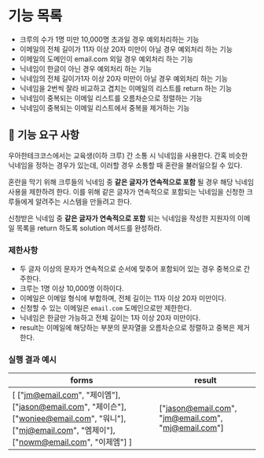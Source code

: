 # 기능 목록

* 크루의 수가 1명 미만 10,000명 초과일 경우 예외처리하는 기능
* 이메일의 전체 길이가 11자 이상 20자 미만이 아닐 경우 예외처리 하는 기능
* 이메일의 도메인이 email.com 외일 경우 예외처리 하는 기능
* 닉네임이 한글이 아닌 경우 예외처리 하는 기능
* 닉네임의 전체 길이가1자 이상 20자 미만이 아닐 경우 예외처리 하는 기능
* 닉네임을 2번씩 잘라 비교하고 겹치는 이메일의 리스트를 return 하는 기능
* 닉네임이 중복되는 이메일 리스트를 오름차순으로 정렬하는 기능
* 닉네임이 중복되는 이메일 리스트에서 중복을 제거하는 기능

## 🚀 기능 요구 사항

우아한테크코스에서는 교육생(이하 크루) 간 소통 시 닉네임을 사용한다. 간혹 비슷한 닉네임을 정하는 경우가 있는데, 이러할 경우 소통할 때 혼란을 불러일으킬 수 있다.

혼란을 막기 위해 크루들의 닉네임 중 **같은 글자가 연속적으로 포함** 될 경우 해당 닉네임 사용을 제한하려 한다. 이를 위해 같은 글자가 연속적으로 포함되는 닉네임을 신청한 크루들에게 알려주는 시스템을 만들려고 한다.


신청받은 닉네임 중 **같은 글자가 연속적으로 포함** 되는 닉네임을 작성한 지원자의 이메일 목록을 return 하도록 solution 메서드를 완성하라.

### 제한사항

- 두 글자 이상의 문자가 연속적으로 순서에 맞추어 포함되어 있는 경우 중복으로 간주한다.
- 크루는 1명 이상 10,000명 이하이다.
- 이메일은 이메일 형식에 부합하며, 전체 길이는 11자 이상 20자 미만이다.
- 신청할 수 있는 이메일은 `email.com` 도메인으로만 제한한다.
- 닉네임은 한글만 가능하고 전체 길이는 1자 이상 20자 미만이다.
- result는 이메일에 해당하는 부분의 문자열을 오름차순으로 정렬하고 중복은 제거한다.

### 실행 결과 예시

| forms | result |
| --- | --- |
| [ ["jm@email.com", "제이엠"], ["jason@email.com", "제이슨"], ["woniee@email.com", "워니"], ["mj@email.com", "엠제이"], ["nowm@email.com", "이제엠"] ] | ["jason@email.com", "jm@email.com", "mj@email.com"] |
